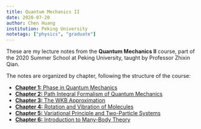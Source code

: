 ```yaml
---
title: Quantum Mechanics II
date: 2020-07-20
author: Chen Huang
institution: Peking University
notetags: ["physics", "graduate"]
---
```


These are my lecture notes from the **Quantum Mechanics II** course, part of the 2020 Summer School at Peking University, taught by Professor Zhixin Qian.

The notes are organized by chapter, following the structure of the course:

- [**Chapter 1:** Phase in Quantum Mechanics](quantum-mechanics-ii/pdf/ch1-phase-in-qm.pdf)
- [**Chapter 2:** Path Integral Formalism of Quantum Mechanics](quantum-mechanics-ii/pdf/ch2-path-integral-formalism-of-qm.pdf)
- [**Chapter 3:** The WKB Approximation](quantum-mechanics-ii/pdf/ch3-the-wkb-approximation.pdf)
- [**Chapter 4:** Rotation and Vibration of Molecules](quantum-mechanics-ii/pdf/ch4-rotation-and-vibration-of-molecules.pdf)
- [**Chapter 5:** Variational Principle and Two-Particle Systems](quantum-mechanics-ii/pdf/ch5-variational-principle-with-its-application-to-two-particle-systems.pdf)
- [**Chapter 6:** Introduction to Many-Body Theory](quantum-mechanics-ii/pdf/ch6-introduction-to-many-body-theory.pdf)
